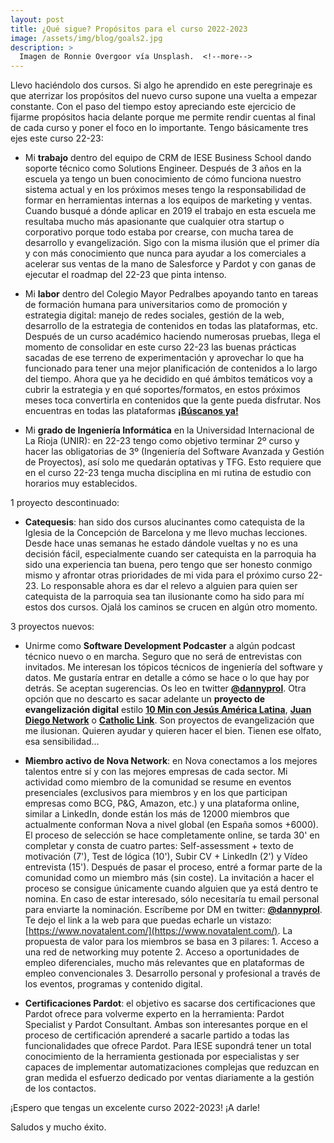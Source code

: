 ```yaml
---
layout: post
title: ¿Qué sigue? Propósitos para el curso 2022-2023
image: /assets/img/blog/goals2.jpg
description: >
  Imagen de Ronnie Overgoor vía Unsplash.  <!--more-->
---
```


Llevo haciéndolo dos cursos. Si algo he aprendido en este peregrinaje es que aterrizar los propósitos del nuevo curso supone una vuelta a empezar constante. Con el paso del tiempo estoy apreciando este ejercicio de fijarme propósitos hacia delante porque me permite rendir cuentas al final de cada curso y poner el foco en lo importante. Tengo básicamente tres ejes este curso 22-23:

- Mi **trabajo** dentro del equipo de CRM de IESE Business School dando soporte técnico como Solutions Engineer. Después de 3 años en la escuela ya tengo un buen conocimiento de cómo funciona nuestro sistema actual y en los próximos meses tengo la responsabilidad de formar en herramientas internas a los equipos de marketing y ventas. Cuando busqué a dónde aplicar en 2019 el trabajo en esta escuela me resultaba mucho más apasionante que cualquier otra startup o corporativo porque todo estaba por crearse, con mucha tarea de desarrollo y evangelización. Sigo con la misma ilusión que el primer día y con más conocimiento que nunca para ayudar a los comerciales a acelerar sus ventas de la mano de Salesforce y Pardot y con ganas de ejecutar el roadmap del 22-23 que pinta intenso.

- Mi **labor** dentro del Colegio Mayor Pedralbes apoyando tanto en tareas de formación humana para universitarios como de promoción y estrategia digital: manejo de redes sociales, gestión de la web, desarrollo de la estrategia de contenidos en todas las plataformas, etc. Después de un curso académico haciendo numerosas pruebas, llega el momento de consolidar en este curso 22-23 las buenas prácticas sacadas de ese terreno de experimentación y aprovechar lo que ha funcionado para tener una mejor planificación de contenidos a lo largo del tiempo. Ahora que ya he decidido en qué ámbitos temáticos voy a cubrir la estrategia y en qué soportes/formatos, en estos próximos meses toca convertirla en contenidos que la gente pueda disfrutar. Nos encuentras en todas las plataformas <b><a href="https://linktr.ee/colegiomayorpedralbes">¡Búscanos ya!</a></b>

- Mi **grado de Ingeniería Informática** en la Universidad Internacional de La Rioja (UNIR): en 22-23 tengo como objetivo terminar 2º curso y hacer las obligatorias de 3º (Ingeniería del Software Avanzada y Gestión de Proyectos), así solo me quedarán optativas y TFG. Esto requiere que en el curso 22-23 tenga mucha disciplina en mi rutina de estudio con horarios muy establecidos.

1 proyecto descontinuado:

- **Catequesis**: han sido dos cursos alucinantes como catequista de la Iglesia de la Concepción de Barcelona y me llevo muchas lecciones. Desde hace unas semanas he estado dándole vueltas y no es una decisión fácil, especialmente cuando ser catequista en la parroquia ha sido una experiencia tan buena, pero tengo que ser honesto conmigo mismo y afrontar otras prioridades de mi vida para el próximo curso 22-23. Lo responsable ahora es dar el relevo a alguien para quien ser catequista de la parroquia sea tan ilusionante como ha sido para mí estos dos cursos. Ojalá los caminos se crucen en algún otro momento.

3 proyectos nuevos:

- Unirme como **Software Development Podcaster** a algún podcast técnico nuevo o en marcha. Seguro que no será de entrevistas con invitados. Me interesan los tópicos técnicos de ingeniería del software y datos. Me gustaría entrar en detalle a cómo se hace o lo que hay por detrás. Se aceptan sugerencias. Os leo en twitter <b><a href="https://twitter.com/DannyProl">@dannyprol</a></b>. Otra opción que no descarto es sacar adelante un **proyecto de evangelización digital** estilo <b><a href="www.10minconjesus.net">10 Min con Jesús América Latina</a></b>, <b><a href="https://www.juandiegonetwork.com/">Juan Diego Network</a></b> o <b><a href="https://catholic-link.com/">Catholic Link</a></b>. Son proyectos de evangelización que me ilusionan. Quieren ayudar y quieren hacer el bien. Tienen ese olfato, esa sensibilidad...

- **Miembro activo de Nova Network**: en Nova conectamos a los mejores talentos entre sí y con las mejores empresas de cada sector. Mi actividad como miembro de la comunidad se resume en eventos presenciales (exclusivos para miembros y en los que participan empresas como BCG, P&G, Amazon, etc.) y una plataforma online, similar a LinkedIn, donde están los más de 12000 miembros que actualmente conforman Nova a nivel global (en España somos +6000). El proceso de selección se hace completamente online, se tarda 30' en completar y consta de cuatro partes: Self-assessment + texto de motivación (7'), Test de lógica (10'), Subir CV + LinkedIn (2') y Vídeo entrevista (15'). Después de pasar el proceso, entré a formar parte de la comunidad como un miembro más (sin coste). La invitación a hacer el proceso se consigue únicamente cuando alguien que ya está dentro te nomina. En caso de estar interesado, sólo necesitaría tu email personal para enviarte la nominación.  Escríbeme por DM en twitter: <b><a href="https://twitter.com/DannyProl">@dannyprol</a></b>. Te dejo el link a la web para que puedas echarle un vistazo: [https://www.novatalent.com/](https://www.novatalent.com/). La propuesta de valor para los miembros se basa en 3 pilares: 1. Acceso a una red de networking muy potente 2. Acceso a oportunidades de empleo diferenciales, mucho más relevantes que en plataformas de empleo convencionales 3. Desarrollo personal y profesional a través de los eventos, programas y contenido digital.

- **Certificaciones Pardot**: el objetivo es sacarse dos certificaciones que Pardot ofrece para volverme experto en la herramienta: Pardot Specialist y Pardot Consultant. Ambas son interesantes porque en el proceso de certificación aprenderé a sacarle partido a todas las funcionalidades que ofrece Pardot. Para IESE supondrá tener un total conocimiento de la herramienta gestionada por especialistas y ser capaces de implementar automatizaciones complejas que reduzcan en gran medida el esfuerzo dedicado por ventas diariamente a la gestión de los contactos.

¡Espero que tengas un excelente curso 2022-2023! ¡A darle! 
 
Saludos y mucho éxito.
